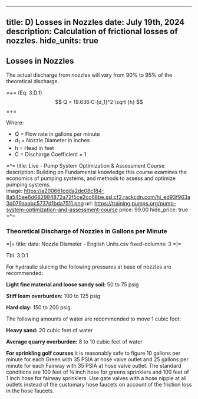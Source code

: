 -----
title:  D) Losses in Nozzles
date: July 19th, 2024
description: Calculation of frictional losses of nozzles. 
hide_units: true
-----

## Losses in Nozzles

The actual discharge from nozzles will vary from 90% to 95% of the theoretical discharge.

=+= 
<span class='equation-label'>(Eq. 3.D.1)</span>
$$  Q = 19.636·C·{d_1}^2·\sqrt {h} $$
=+= 

Where:

- Q  = Flow rate in gallons per minute <!--units us = "gallons per minute" metric = "m^3^/s"/-->
- d<sub>1</sub> = Nozzle Diameter in inches <!--units us = "inches" metric = "inches"/-->
- h = Head in feet <!--units us = "feet" metric = "meters"/--> 
- C = Discharge Coefficient = 1

=^=
title: Live - Pump System Optimization & Assessment Course
description: Building on Fundamental knowledge this course examines the economics of pumping systems, and methods to assess and optimize pumping systems.  
image: https://a200661cdda2de08c184-8a545ee6d682984872a72f5ce2cc68be.ssl.cf2.rackcdn.com/hi_ed93f963a3d079aaabc5737d1bda7511.png
url: https://training.pumps.org/pump-system-optimization-and-assessment-course
price: 99.00
hide_price: true
=^=

### Theoretical Discharge of Nozzles in Gallons per Minute <!--units us = "Gallons per Minute" metric = "m^3^/s"/-->


=|=
title: 
data: Nozzle Diameter - English Units.csv
fixed-columns: 3
=|=
<div class="table-label">Tbl. 3.D.1</div>

For hydraulic sluicing the following pressures at base of nozzles are recommended:

**Light fine material and loose sandy soil:** 50 to 75 psig <!--units us = "50 to 75 psig" metric = "345 to 517 kPa"/-->

**Stiff loam overburden:** 100 to 125 psig <!--units us = "100 to 125 psig" metric = "690 to 862 kPa"/-->

**Hard clay:** 150 to 200 psig <!--units us = "150 to 200 psig" metric = "1034 to 1379 kPa"/-->

The following amounts of water are recommended to move 1 cubic foot: <!--units us = "1 cubic foot:" metric = "0.03 cubic meters:"/-->

**Heavy sand:** 20 cubic feet of water <!--units us = "20 cubic feet of water" metric = "0.57 cubic meters of water"/-->

**Average quarry overburden:** 8 to 10 cubic feet of water <!--units us = "8 to 10 cubic feet of water" metric = "0.23 to 0.28 cubic meters of water"/-->

**For sprinkling golf courses** it is reasonably safe to figure 10 gallons per minute for each Green with 35 PSIA at hose valve outlet and 25 gallons per minute for each Fairway with 35 PSIA at hose valve outlet. The standard conditions are 100 feet of ¾ inch hose for greens sprinklers and 100 feet of 1 inch hose for fairway sprinklers. Use gate valves with a hose nipple at all outlets instead of the customary hose faucets on account of the friction loss in the hose faucets.

